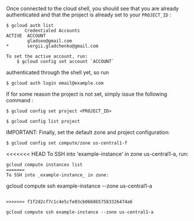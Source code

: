 
Once connected to the cloud shell, you should see that you are already authenticated and that the project is already set to your ```PROJECT_ID``` :

```
$ gcloud auth list
       Credentialed Accounts
ACTIVE  ACCOUNT
        gladseo@gmail.com
*       sergii.gladchenko@gmail.com

To set the active account, run:
    $ gcloud config set account `ACCOUNT`

```
authenticated through the shell yet, so run
```
$ gcloud auth login email@example.com
```

If for some reason the project is not set, simply issue the following command :

```$ gcloud config set project <PROJECT_ID>```

```$ gcloud config list project```

IMPORTANT: Finally, set the default zone and project configuration:
```
$ gcloud config set compute/zone us-central1-f
```

<<<<<<< HEAD
To SSH into 'example-instance' in zone us-central1-a, run:
```
gcloud compute instances list
=======
To SSH into _example-instance_ in zone:
```
gcloud compute ssh example-instance --zone us-central1-a
```

>>>>>>> f1f2d2cf7c1c4e5cfe03cb0668b57583326474a6

gcloud compute ssh example-instance --zone us-central1-a
```

